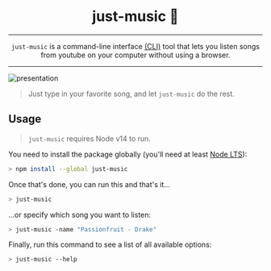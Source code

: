 <div align="center">

# just-music 🎵

<hr>

```just-music``` is a command-line interface [(CLI)](https://en.wikipedia.org/wiki/Command-line_interface) tool that lets you listen songs from youtube on your computer without using a browser.

</div>

----

![presentation](https://raw.githubusercontent.com/VictorRodas99/just-music/main/docs/imgs/just-music-screen-2.png)

> Just type in your favorite song, and let ```just-music``` do the rest.

## Usage

> `just-music` requires Node v14 to run.

You need to install the package globally (you'll need at least [Node LTS](https://github.com/nodejs/Release#release-schedule)):

```bash
> npm install --global just-music
```

Once that's done, you can run this and that's it...

```bash
> just-music
```

...or specify which song you want to listen:

```bash
> just-music -name "Passionfruit - Drake"
```

Finally, run this command to see a list of all available options:

```bash
> just-music --help
```
